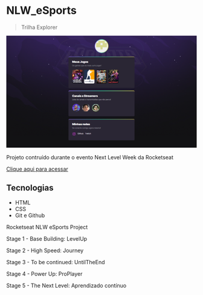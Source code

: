 # NLW_eSports

> Trilha Explorer

![preview](./.github/preview.png)

Projeto contruído durante o evento Next Level Week da Rocketseat

[Clique aqui para acessar](https://caiolevedev.github.io/NLW_eSports/)

## Tecnologias

- HTML
- CSS
- Git e Github

Rocketseat NLW eSports Project

Stage 1 - Base Building: LevelUp

Stage 2 - High Speed: Journey

Stage 3 - To be continued: UntilTheEnd

Stage 4 - Power Up: ProPlayer

Stage 5 - The Next Level: Aprendizado contínuo
